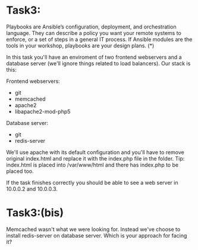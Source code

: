 # Task3:

Playbooks are Ansible’s configuration, deployment, and orchestration language. They can describe a policy you want your remote systems to enforce, or a set of steps in a general IT process.
If Ansible modules are the tools in your workshop, playbooks are your design plans. (*)

In this task you'll have an enviroment of two frontend webservers and a database server (we'll ignore things related to load balancers). Our stack is this:

Frontend webservers:
- git
- memcached
- apache2
- libapache2-mod-php5

Database server:
- git
- redis-server

We'll use apache with its default configuration and you'll have to remove original index.html and replace it with the index.php file in the folder. Tip: index.html is placed into /var/www/html and there has index.php to be placed too.

If the task finishes correctly you should be able to see a web server in 10.0.0.2 and 10.0.0.3.

# Task3:(bis)

Memcached wasn't what we were looking for. Instead we've choose to install redis-server on database server. Which is your approach for facing it?
